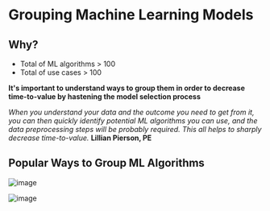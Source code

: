 # Grouping Machine Learning Models

## Why?

* Total of ML algorithms > 100
* Total of use cases > 100

**It's important to understand ways to group them in order to decrease time-to-value by hastening the model selection process**

_*When you understand your data and the outcome you need to get from it, you can then quickly identify potential ML algorithms you can use, and the data*_
_*preprocessing steps will be probably required. This all helps to sharply decrease time-to-value.*_
**Lillian Pierson, PE**

## Popular Ways to Group ML Algorithms

![image](https://user-images.githubusercontent.com/93443489/167527824-2483ab33-405b-49af-bb57-50abfc129277.png)

![image](https://user-images.githubusercontent.com/93443489/167528544-61fb68d0-7c35-46be-b6a2-d070a98f25f5.png)

